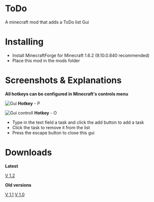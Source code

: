 ToDo
====

A minecraft mod that adds a ToDo list Gui

Installing
====

- Install MinecraftForge for Minecraft 1.6.2 (9.10.0.840 recommended)
- Place this mod in the mods folder

Screenshots & Explanations
====

**All hotkeys can be configured in Minecraft's controls menu**


![Gui](http://i.imgur.com/yDGBzX3.jpg)
**Hotkey** - P

![Gui controll](http://i.imgur.com/8Lj6PbQ.png)
**Hotkey** - O

- Type in the text field a task and click the add button to add a task
- Click the task to remove it from the list
- Press the escape button to close this gui

Downloads
====
**Latest**

[V 1.2](https://dl.dropboxusercontent.com/u/36116005/todo/ToDo_v1.2.jar)


**Old versions**

[V 1.1](https://dl.dropboxusercontent.com/u/36116005/todo/ToDo_v1.1.jar)
[V 1.0](https://dl.dropboxusercontent.com/u/36116005/todo/ToDo_v1.0.jar)
